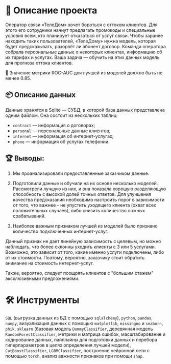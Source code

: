 # 📃 Описание проекта

Оператор связи «ТелеДом» хочет бороться с оттоком клиентов. Для этого его сотрудники начнут предлагать промокоды и специальные условия всем, кто планирует отказаться от услуг связи. Чтобы заранее находить таких пользователей, «ТелеДому» нужна модель, которая будет предсказывать, разорвёт ли абонент договор. Команда оператора собрала персональные данные о некоторых клиентах, информацию об их тарифах и услугах. Ваша задача — обучить на этих данных модель для прогноза оттока клиентов.

🎯 Значение метрики ROC-AUC для лучшей из моделей должно быть не менее 0.85.

## 📦 Описание данных

Данные хранятся в Sqlite — СУБД, в которой база данных представлена одним файлом. Она состоит из нескольких таблиц:

- `contract` — информация о договорах;
- `personal` — персональные данные клиентов;
- `internet` — информация об интернет-услугах;
- `phone` — информация об услугах телефонии.

## 🏆 Выводы:

1. Мы проанализировали предоставленные заказчиком данные.

2. Подготовили данные и обучили на их основе несколько моделей.
Рассмотрели лучшую из них, и она показала хорошую разделяющую способность с высокой долей точных ответов. Для улучшения качества предсказаний необходимо настроить порог в зависимости от того, что важнее - не упустить уходящего клиента (охват всех положительных случаев), либо снизить количество ложных срабатываний.

3. Наиболее важным признаком лучшей из моделей было признано количество подключенных интернет-услуг.

Данный признак не дает линейную зависимость с целевым, но можно наблюдать, что более склонны уходить клиенты с 3 или 5 услугами. Возможно, это зависит от того, какие именно услуги подключены, либо от их стоимости.
Поэтому, вероятно, заказчику стоит обратить внимание на стоимость интернет-услуг.

Также, вероятно, следует поощрять клиентов с "большим стажем" эксклюзивными предложениями.


# 🛠 Инструменты
`SQL` (выгрузка данных из БД с помощью `sqlalchemy`), `python`, `pandas`,  `numpy`, визуализация данных с помощью  `matplotlib`, `missingno` и `seaborn`, `phik`, `sklearn` (базовая модель `DummyClassifier`, деревянная модель `RandomForestClassifier`, метрики и матрица ошибок, масштабирование и кодирование данных, пайплайны для подготовки данных и перебора гиперпараметров в целях определения лучшей модели), `CatBoostClassifier`, `LGBMClassifier`, построение нейронной сети с помощью `torch`, анализ важности признаков при помощи `shap`.
